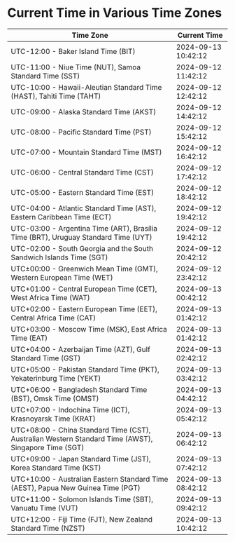 # Current Time in Various Time Zones

| Time Zone | Current Time |
|-----------|--------------|
| UTC-12:00 - Baker Island Time (BIT) | 2024-09-13 10:42:12 |
| UTC-11:00 - Niue Time (NUT), Samoa Standard Time (SST) | 2024-09-12 11:42:12 |
| UTC-10:00 - Hawaii-Aleutian Standard Time (HAST), Tahiti Time (TAHT) | 2024-09-12 12:42:12 |
| UTC-09:00 - Alaska Standard Time (AKST) | 2024-09-12 14:42:12 |
| UTC-08:00 - Pacific Standard Time (PST) | 2024-09-12 15:42:12 |
| UTC-07:00 - Mountain Standard Time (MST) | 2024-09-12 16:42:12 |
| UTC-06:00 - Central Standard Time (CST) | 2024-09-12 17:42:12 |
| UTC-05:00 - Eastern Standard Time (EST) | 2024-09-12 18:42:12 |
| UTC-04:00 - Atlantic Standard Time (AST), Eastern Caribbean Time (ECT) | 2024-09-12 19:42:12 |
| UTC-03:00 - Argentina Time (ART), Brasília Time (BRT), Uruguay Standard Time (UYT) | 2024-09-12 19:42:12 |
| UTC-02:00 - South Georgia and the South Sandwich Islands Time (SGT) | 2024-09-12 20:42:12 |
| UTC±00:00 - Greenwich Mean Time (GMT), Western European Time (WET) | 2024-09-12 23:42:12 |
| UTC+01:00 - Central European Time (CET), West Africa Time (WAT) | 2024-09-13 00:42:12 |
| UTC+02:00 - Eastern European Time (EET), Central Africa Time (CAT) | 2024-09-13 01:42:12 |
| UTC+03:00 - Moscow Time (MSK), East Africa Time (EAT) | 2024-09-13 01:42:12 |
| UTC+04:00 - Azerbaijan Time (AZT), Gulf Standard Time (GST) | 2024-09-13 02:42:12 |
| UTC+05:00 - Pakistan Standard Time (PKT), Yekaterinburg Time (YEKT) | 2024-09-13 03:42:12 |
| UTC+06:00 - Bangladesh Standard Time (BST), Omsk Time (OMST) | 2024-09-13 04:42:12 |
| UTC+07:00 - Indochina Time (ICT), Krasnoyarsk Time (KRAT) | 2024-09-13 05:42:12 |
| UTC+08:00 - China Standard Time (CST), Australian Western Standard Time (AWST), Singapore Time (SGT) | 2024-09-13 06:42:12 |
| UTC+09:00 - Japan Standard Time (JST), Korea Standard Time (KST) | 2024-09-13 07:42:12 |
| UTC+10:00 - Australian Eastern Standard Time (AEST), Papua New Guinea Time (PGT) | 2024-09-13 08:42:12 |
| UTC+11:00 - Solomon Islands Time (SBT), Vanuatu Time (VUT) | 2024-09-13 09:42:12 |
| UTC+12:00 - Fiji Time (FJT), New Zealand Standard Time (NZST) | 2024-09-13 10:42:12 |
